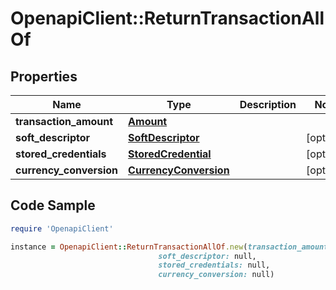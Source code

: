 # OpenapiClient::ReturnTransactionAllOf

## Properties

Name | Type | Description | Notes
------------ | ------------- | ------------- | -------------
**transaction_amount** | [**Amount**](Amount.md) |  | 
**soft_descriptor** | [**SoftDescriptor**](SoftDescriptor.md) |  | [optional] 
**stored_credentials** | [**StoredCredential**](StoredCredential.md) |  | [optional] 
**currency_conversion** | [**CurrencyConversion**](CurrencyConversion.md) |  | [optional] 

## Code Sample

```ruby
require 'OpenapiClient'

instance = OpenapiClient::ReturnTransactionAllOf.new(transaction_amount: null,
                                 soft_descriptor: null,
                                 stored_credentials: null,
                                 currency_conversion: null)
```


